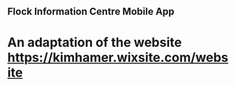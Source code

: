 ## Flock Information Centre Mobile App

# An adaptation of the website https://kimhamer.wixsite.com/website